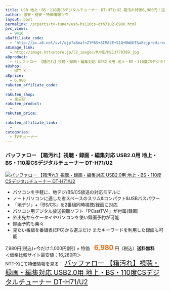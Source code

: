 ```yaml
---
title: USB 地上・BS・110度CSデジタルチューナー DT-H71/U2 箱汚れ特価6,980円！送料無料！
author: 激安・格安・特価情報ツウ
layout: post
permalink: /pcparts/tv-tuner/usb-bs110cs-dth71u2-6980.html
pvc_views:
  - 9416
a8affiliate_code:
  - 'http://px.a8.net/svt/ejp?a8mat=ZYP6S+8IMA3E+S1Q+BWGDT&a8ejpredirect=http://nttxstore.jp/_II_ME13770389'
a8image_link:
  - http://image.nttxstore.jp/l2_images/M/ME/ME13770389.jpg
a8product:
  - バッファロー 【箱汚れ】視聴・録画・編集対応 USB2.0用 地上・BS・110度CSデジタルチューナー DT-H71/U2
a8shop:
  - NTT-X
a8price:
  - 6,980
rakuten_affiliate_code:
  - 
rakuten_shop:
  - 楽天店
rakuten_product:
  - 
rakuten_price:
  - 
rakuten_affiliate_link:
  - 
categories:
  - TVチューナー
---
```

### バッファロー 【箱汚れ】視聴・録画・編集対応 USB2.0用 地上・BS・110度CSデジタルチューナー DT-H71/U2

<div class="img-bg2 img_L">
  <a title="バッファロー 【箱汚れ】視聴・録画・編集対応 USB2.0用 地上・BS・110度CSデジタルチューナー DT-H71/U2" href="http://px.a8.net/svt/ejp?a8mat=ZYP6S+8IMA3E+S1Q+BWGDT&a8ejpredirect=http://nttxstore.jp/_II_ME13770389" target="_blank"><img src="http://i0.wp.com/image.nttxstore.jp/l2_images/M/ME/ME13770389.jpg?resize=120%2C120" border="0" alt="バッファロー 【箱汚れ】視聴・録画・編集対応 USB2.0用 地上・BS・110度CSデジタルチューナー DT-H71/U2" style="border: 0pt none;" data-recalc-dims="1" /></a>
</div>

<!--more-->

  * パソコンを手軽に、地デジ/BS/CS放送の対応モデルに
  * ノートパソコンに適した省スペースのスリム&#038;コンパクト&#038;USBバスパワー
  * 「地デジ」+「BS/CS」を2番組同時視聴/録画に対応
  * パソコン用デジタル放送視聴ソフト「PCastTV4」が付属(録画) 
  * 外出先からケータイやパソコンを使い録画予約が可能
  * 録画予約も楽々
  * 見たい番組を番組表(EPG)から選ぶだけ またキーワードを利用した録画も可能

7,980円(税込)+今だけ:1,000円割引 = 特価　<span style="color: #ff6600; font-size: 150%;"><strong>6,980</strong></span> 円（税込）**送料無料**  
＜価格比較サイト最安値：16,280円＞  
NTT-Xにて特価情報を見る： <span style="font-size: 150%;"><a href="http://px.a8.net/svt/ejp?a8mat=ZYP6S+8IMA3E+S1Q+BWGDT&a8ejpredirect=http://nttxstore.jp/_II_ME13770389" target="_blank">バッファロー 【箱汚れ】視聴・録画・編集対応 USB2.0用 地上・BS・110度CSデジタルチューナー DT-H71/U2</a></span>